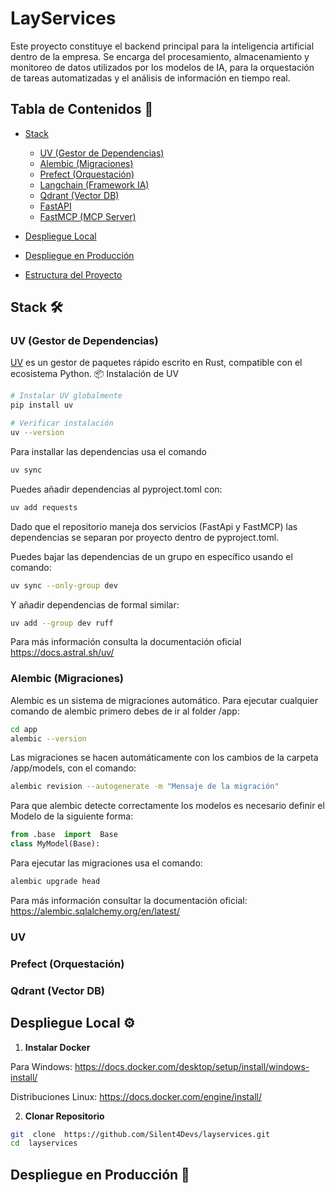 
# LayServices 

Este proyecto constituye el backend principal para la inteligencia artificial dentro de la empresa. Se encarga del procesamiento, almacenamiento y monitoreo de datos utilizados por los modelos de IA, para la orquestación de tareas automatizadas y el análisis de información en tiempo real.

## Tabla de Contenidos 📖

- [Stack](#stack)
	- [UV (Gestor de Dependencias)](#uv)
	- [Alembic (Migraciones)](#alembic)
	- [Prefect (Orquestación)](#prefect)
	- [Langchain (Framework IA)](#langchain)
	- [Qdrant (Vector DB)](#qdrant)
	- [FastAPI](#fastapi)
	- [FastMCP (MCP Server)](#fastmcp)

- [Despliegue Local](#despliegue-local-)

- [Despliegue en Producción](#despliegue-en-producción-)

- [Estructura del Proyecto](#estructura-del-proyecto-)

  
## Stack 🛠
### UV (Gestor de Dependencias)
[UV](https://github.com/astral-sh/uv) es un gestor de paquetes rápido escrito en Rust, compatible con el ecosistema Python.
 📦 Instalación de UV
```bash
# Instalar UV globalmente
pip install uv

# Verificar instalación
uv --version
```
Para installar las dependencias usa el comando
```bash
uv sync
```

Puedes añadir dependencias al pyproject.toml con:

```bash
uv add requests
```

Dado que el repositorio maneja dos servicios (FastApi y FastMCP) las dependencias se separan por proyecto dentro de pyproject.toml.

Puedes bajar las dependencias de un grupo en específico usando el comando:

```bash
uv sync --only-group dev
```

Y añadir dependencias de formal similar:

```bash
uv add --group dev ruff
```

Para más información consulta la documentación oficial https://docs.astral.sh/uv/


### Alembic (Migraciones)
Alembic es un sistema de migraciones automático. Para ejecutar cualquier comando de alembic primero debes de ir al folder /app:

```bash
cd app
alembic --version
```
Las migraciones se hacen automáticamente con los cambios de la carpeta /app/models, con el comando:
```bash
alembic revision --autogenerate -m "Mensaje de la migración"
```
Para que alembic detecte correctamente los modelos es necesario definir el Modelo de la siguiente forma:
```python
from .base  import  Base
class MyModel(Base):
```
Para ejecutar las migraciones usa el comando:
```bash
alembic upgrade head
```
Para más información consultar la documentación oficial: https://alembic.sqlalchemy.org/en/latest/

### UV 


### Prefect (Orquestación)




### Qdrant (Vector DB)


## Despliegue Local ⚙️
 
1.  **Instalar Docker**

Para Windows:
https://docs.docker.com/desktop/setup/install/windows-install/

Distribuciones Linux:
https://docs.docker.com/engine/install/


2.  **Clonar Repositorio**

```bash
git  clone  https://github.com/Silent4Devs/layservices.git
cd  layservices
```

## Despliegue en Producción 🚀
